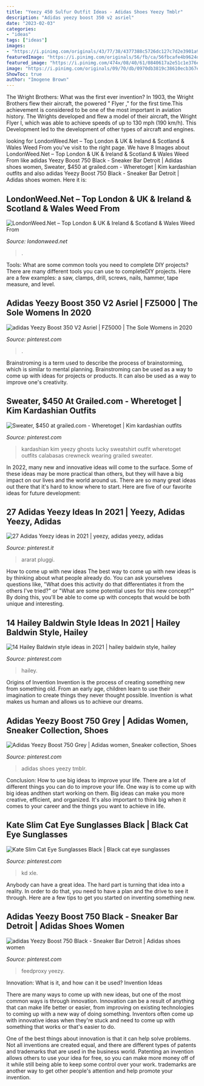 ```yaml
---
title: "Yeezy 450 Sulfur Outfit Ideas - Adidas Shoes Yeezy Tmblr"
description: "Adidas yeezy boost 350 v2 asriel"
date: "2023-02-03"
categories:
- "ideas"
tags: ["ideas"]
images:
- "https://i.pinimg.com/originals/43/77/38/4377388c5726dc127c7d2e3901a9cc45.jpg"
featuredImage: "https://i.pinimg.com/originals/56/fb/ca/56fbcafe4b9624dfdb6e453f9bcdc8ce.jpg"
featured_image: "https://i.pinimg.com/474x/08/40/61/0840617a2e51c1e376ebdbf911cbfd1f.jpg"
image: "https://i.pinimg.com/originals/09/70/db/0970db3819c38610ecb367e5644ef4e5.png"
ShowToc: true
author: "Imogene Brown"
---
```



The Wright Brothers: What was the first ever invention?
In 1903, the Wright Brothers flew their aircraft, the powered " Flyer ," for the first time.This achievement is considered to be one of the most important in aviation history. The Wrights developed and flew a model of their aircraft, the Wright Flyer I, which was able to achieve speeds of up to 130 mph (190 km/h). This Development led to the development of other types of aircraft and engines.

	

		
looking for LondonWeed.Net – Top London &amp; UK &amp; Ireland &amp; Scotland &amp; Wales Weed From you've visit to the right page. We have 8 Images about LondonWeed.Net – Top London &amp; UK &amp; Ireland &amp; Scotland &amp; Wales Weed From like adidas Yeezy Boost 750 Black - Sneaker Bar Detroit | Adidas shoes women, Sweater, $450 at grailed.com - Wheretoget | Kim kardashian outfits and also adidas Yeezy Boost 750 Black - Sneaker Bar Detroit | Adidas shoes women. Here it is:
		
    
## LondonWeed.Net – Top London &amp; UK &amp; Ireland &amp; Scotland &amp; Wales Weed From

<img loading=lazy src="https://londonweed.net/wp-content/uploads/2020/10/walesweed-1200x675.jpg" onerror="this.onerror=null;this.src='https://tse1.mm.bing.net/th?id=OIP.B52d-3SxDjBGDEM_bvB8VwHaEK&amp;pid=15.1';" alt="LondonWeed.Net – Top London &amp; UK &amp; Ireland &amp; Scotland &amp; Wales Weed From">

_Source: londonweed.net_

>. 

	

Tools: What are some common tools you need to complete DIY projects?
There are many different tools you can use to completeDIY projects. Here are a few examples: a saw, clamps, drill, screws, nails, hammer, tape measure, and level.

    
## Adidas Yeezy Boost 350 V2 Asriel | FZ5000 | The Sole Womens In 2020

<img loading=lazy src="https://i.pinimg.com/736x/f5/15/af/f515afda5204bb80fd8d9b98d53e3717.jpg" onerror="this.onerror=null;this.src='https://tse4.mm.bing.net/th?id=OIP.nQytYa4KX1NqPhXj4VdNHwHaEe&amp;pid=15.1';" alt="adidas Yeezy Boost 350 V2 Asriel | FZ5000 | The Sole Womens in 2020">

_Source: pinterest.com_

>. 

	

Brainstroming is a term used to describe the process of brainstorming, which is similar to mental planning. Brainstroming can be used as a way to come up with ideas for projects or products. It can also be used as a way to improve one's creativity.

    
## Sweater, $450 At Grailed.com - Wheretoget | Kim Kardashian Outfits

<img loading=lazy src="https://i.pinimg.com/originals/56/fb/ca/56fbcafe4b9624dfdb6e453f9bcdc8ce.jpg" onerror="this.onerror=null;this.src='https://tse2.mm.bing.net/th?id=OIP.a1GhJlxpL6l4HvAxEvy3BQAAAA&amp;pid=15.1';" alt="Sweater, $450 at grailed.com - Wheretoget | Kim kardashian outfits">

_Source: pinterest.com_

>kardashian kim yeezy ghosts lucky sweatshirt outfit wheretoget outfits calabasas crewneck wearing grailed sweater. 

	

In 2022, many new and innovative ideas will come to the surface. Some of these ideas may be more practical than others, but they will have a big impact on our lives and the world around us. There are so many great ideas out there that it's hard to know where to start. Here are five of our favorite ideas for future development:

    
## 27 Adidas Yeezy Ideas In 2021 | Yeezy, Adidas Yeezy, Adidas

<img loading=lazy src="https://i.pinimg.com/474x/08/40/61/0840617a2e51c1e376ebdbf911cbfd1f.jpg" onerror="this.onerror=null;this.src='https://tse1.mm.bing.net/th?id=OIP.ojtjvXlTpPFSqvUiKz7xQAAAAA&amp;pid=15.1';" alt="27 Adidas Yeezy ideas in 2021 | yeezy, adidas yeezy, adidas">

_Source: pinterest.it_

>ararat pluggi. 

	

How to come up with new ideas
The best way to come up with new ideas is by thinking about what people already do. You can ask yourselves questions like, "What does this activity do that differentiates it from the others I've tried?" or "What are some potential uses for this new concept?" By doing this, you'll be able to come up with concepts that would be both unique and interesting.

    
## 14 Hailey Baldwin Style Ideas In 2021 | Hailey Baldwin Style, Hailey

<img loading=lazy src="https://i.pinimg.com/236x/ee/64/42/ee64426e2500f0ddb891a1154adddf93.jpg" onerror="this.onerror=null;this.src='https://tse1.mm.bing.net/th?id=OIP.Hqn_aycPM1jOIRdYPEKJGAAAAA&amp;pid=15.1';" alt="14 Hailey Baldwin style ideas in 2021 | hailey baldwin style, hailey">

_Source: pinterest.com_

>hailey. 

	

Origins of Invention
Invention is the process of creating something new from something old. From an early age, children learn to use their imagination to create things they never thought possible. Invention is what makes us human and allows us to achieve our dreams.

    
## Adidas Yeezy Boost 750 Grey | Adidas Women, Sneaker Collection, Shoes

<img loading=lazy src="https://i.pinimg.com/originals/43/77/38/4377388c5726dc127c7d2e3901a9cc45.jpg" onerror="this.onerror=null;this.src='https://tse3.mm.bing.net/th?id=OIP.V-jY5YqcT4gy_S1bmLLQvgHaE7&amp;pid=15.1';" alt="Adidas Yeezy Boost 750 Grey | Adidas women, Sneaker collection, Shoes">

_Source: pinterest.com_

>adidas shoes yeezy tmblr. 

	

Conclusion: How to use big ideas to improve your life.
There are a lot of different things you can do to improve your life. One way is to come up with big ideas andthen start working on them. Big ideas can make you more creative, efficient, and organized. It's also important to think big when it comes to your career and the things you want to achieve in life.

    
## Kate Slim Cat Eye Sunglasses Black | Black Cat Eye Sunglasses

<img loading=lazy src="https://i.pinimg.com/originals/09/70/db/0970db3819c38610ecb367e5644ef4e5.png" onerror="this.onerror=null;this.src='https://tse2.mm.bing.net/th?id=OIP.NM-zi8yETxubjPivvy1brQHaLH&amp;pid=15.1';" alt="Kate Slim Cat Eye Sunglasses Black | Black cat eye sunglasses">

_Source: pinterest.com_

>kd xle. 

	

Anybody can have a great idea. The hard part is turning that idea into a reality. In order to do that, you need to have a plan and the drive to see it through. Here are a few tips to get you started on inventing something new.

    
## Adidas Yeezy Boost 750 Black - Sneaker Bar Detroit | Adidas Shoes Women

<img loading=lazy src="https://i.pinimg.com/736x/2c/14/12/2c14125dce888dd2d463400857360e0f.jpg" onerror="this.onerror=null;this.src='https://tse3.mm.bing.net/th?id=OIP.ZQuyI9TIwNXPt8x5fTLlhgHaFj&amp;pid=15.1';" alt="adidas Yeezy Boost 750 Black - Sneaker Bar Detroit | Adidas shoes women">

_Source: pinterest.com_

>feedproxy yeezy. 

	

Innovation: What is it, and how can it be used?
Invention Ideas

There are many ways to come up with new ideas, but one of the most common ways is through innovation. Innovation can be a result of anything that can make life better or easier, from improving on existing technologies to coming up with a new way of doing something. Inventors often come up with innovative ideas when they're stuck and need to come up with something that works or that's easier to do.

One of the best things about innovation is that it can help solve problems. Not all inventions are created equal, and there are different types of patents and trademarks that are used in the business world. Patenting an invention allows others to use your idea for free, so you can make more money off of it while still being able to keep some control over your work. trademarks are another way to get other people's attention and help promote your invention.


